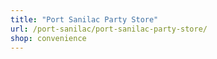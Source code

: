 ```yaml
---
title: "Port Sanilac Party Store"
url: /port-sanilac/port-sanilac-party-store/
shop: convenience
---
```

